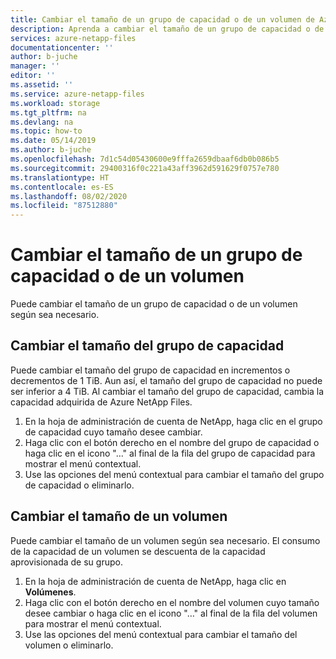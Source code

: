 ```yaml
---
title: Cambiar el tamaño de un grupo de capacidad o de un volumen de Azure NetApp Files  | Microsoft Docs
description: Aprenda a cambiar el tamaño de un grupo de capacidad o de un volumen. Al cambiar el tamaño del grupo de capacidad, cambia la capacidad adquirida de Azure NetApp Files.
services: azure-netapp-files
documentationcenter: ''
author: b-juche
manager: ''
editor: ''
ms.assetid: ''
ms.service: azure-netapp-files
ms.workload: storage
ms.tgt_pltfrm: na
ms.devlang: na
ms.topic: how-to
ms.date: 05/14/2019
ms.author: b-juche
ms.openlocfilehash: 7d1c54d05430600e9fffa2659dbaaf6db0b086b5
ms.sourcegitcommit: 29400316f0c221a43aff3962d591629f0757e780
ms.translationtype: HT
ms.contentlocale: es-ES
ms.lasthandoff: 08/02/2020
ms.locfileid: "87512880"
---
```

# <a name="resize-a-capacity-pool-or-a-volume"></a>Cambiar el tamaño de un grupo de capacidad o de un volumen
Puede cambiar el tamaño de un grupo de capacidad o de un volumen según sea necesario. 

## <a name="resize-the-capacity-pool"></a>Cambiar el tamaño del grupo de capacidad 

Puede cambiar el tamaño del grupo de capacidad en incrementos o decrementos de 1 TiB. Aun así, el tamaño del grupo de capacidad no puede ser inferior a 4 TiB. Al cambiar el tamaño del grupo de capacidad, cambia la capacidad adquirida de Azure NetApp Files.

1. En la hoja de administración de cuenta de NetApp, haga clic en el grupo de capacidad cuyo tamaño desee cambiar. 
2. Haga clic con el botón derecho en el nombre del grupo de capacidad o haga clic en el icono "…" al final de la fila del grupo de capacidad para mostrar el menú contextual. 
3. Use las opciones del menú contextual para cambiar el tamaño del grupo de capacidad o eliminarlo.

## <a name="resize-a-volume"></a>Cambiar el tamaño de un volumen

Puede cambiar el tamaño de un volumen según sea necesario. El consumo de la capacidad de un volumen se descuenta de la capacidad aprovisionada de su grupo.

1. En la hoja de administración de cuenta de NetApp, haga clic en **Volúmenes**. 
2. Haga clic con el botón derecho en el nombre del volumen cuyo tamaño desee cambiar o haga clic en el icono "…" al final de la fila del volumen para mostrar el menú contextual.
3. Use las opciones del menú contextual para cambiar el tamaño del volumen o eliminarlo.

